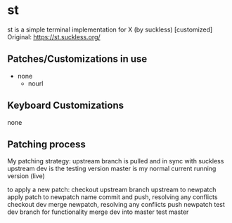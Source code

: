 # st
st is a simple terminal implementation for X (by suckless) [customized]
Original: https://st.suckless.org/

## Patches/Customizations in use
- none
  - nourl

## Keyboard Customizations
none

## Patching process
My patching strategy:
    upstream branch is pulled and in sync with suckless upstream
    dev is the testing version
    master is my normal current running version (live)

to apply a new patch:
    checkout upstream
    branch upstream to newpatch
    apply patch to newpatch name
    commit and push, resolving any conflicts
    checkout dev
    merge newpatch, resolving any conflicts
    push newpatch
    test dev branch for functionality
    merge dev into master
    test master


